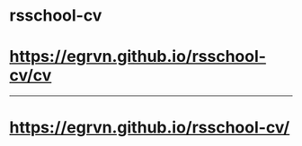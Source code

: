 # rsschool-cv
# https://egrvn.github.io/rsschool-cv/cv
------------------------------------
# https://egrvn.github.io/rsschool-cv/
